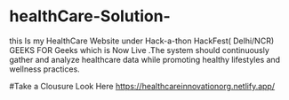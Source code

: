 # healthCare-Solution-
this Is my HealthCare Website under Hack-a-thon HackFest( Delhi/NCR) GEEKS FOR Geeks which is Now Live .The system should continuously gather and analyze healthcare data while promoting healthy lifestyles and wellness practices.

#Take a Clousure Look Here
https://healthcareinnovationorg.netlify.app/
